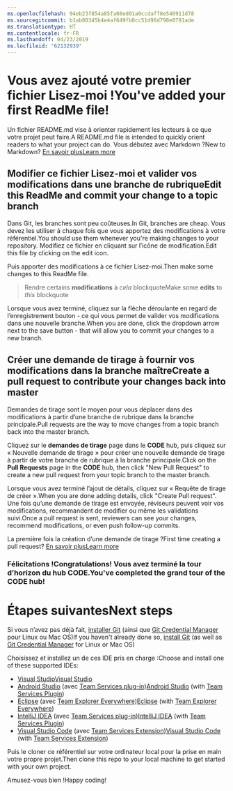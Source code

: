 ```yaml
---
ms.openlocfilehash: 94eb23f854a85fa08ed01a0ccdaff8e546911d78
ms.sourcegitcommit: b1ab80345b4e4af649fb8cc51d96d798e0791ade
ms.translationtype: HT
ms.contentlocale: fr-FR
ms.lasthandoff: 04/23/2019
ms.locfileid: "62132939"
---
```

# <a name="youve-added-your-first-readme-file"></a><span data-ttu-id="c01be-101">Vous avez ajouté votre premier fichier Lisez-moi !</span><span class="sxs-lookup"><span data-stu-id="c01be-101">You've added your first ReadMe file!</span></span>
<span data-ttu-id="c01be-102">Un fichier README.md vise à orienter rapidement les lecteurs à ce que votre projet peut faire.</span><span class="sxs-lookup"><span data-stu-id="c01be-102">A README.md file is intended to quickly orient readers to what your project can do.</span></span>  <span data-ttu-id="c01be-103">Vous débutez avec Markdown ?</span><span class="sxs-lookup"><span data-stu-id="c01be-103">New to Markdown?</span></span> [<span data-ttu-id="c01be-104">En savoir plus</span><span class="sxs-lookup"><span data-stu-id="c01be-104">Learn more</span></span>](https://go.microsoft.com/fwlink/p/?LinkId=524306&clcid=0x409)

## <a name="edit-this-readme-and-commit-your-change-to-a-topic-branch"></a><span data-ttu-id="c01be-105">Modifier ce fichier Lisez-moi et valider vos modifications dans une branche de rubrique</span><span class="sxs-lookup"><span data-stu-id="c01be-105">Edit this ReadMe and commit your change to a topic branch</span></span>
<span data-ttu-id="c01be-106">Dans Git, les branches sont peu coûteuses.</span><span class="sxs-lookup"><span data-stu-id="c01be-106">In Git, branches are cheap.</span></span>  <span data-ttu-id="c01be-107">Vous devez les utiliser à chaque fois que vous apportez des modifications à votre référentiel.</span><span class="sxs-lookup"><span data-stu-id="c01be-107">You should use them whenever you're making changes to your repository.</span></span>  <span data-ttu-id="c01be-108">Modifiez ce fichier en cliquant sur l’icône de modification.</span><span class="sxs-lookup"><span data-stu-id="c01be-108">Edit this file by clicking on the edit icon.</span></span>

<span data-ttu-id="c01be-109">Puis apporter des modifications à ce fichier Lisez-moi.</span><span class="sxs-lookup"><span data-stu-id="c01be-109">Then make some changes to this ReadMe file.</span></span>

> <span data-ttu-id="c01be-110">Rendre certains **modifications** à _cela_ blockquote</span><span class="sxs-lookup"><span data-stu-id="c01be-110">Make some **edits** to _this_ blockquote</span></span>

<span data-ttu-id="c01be-111">Lorsque vous avez terminé, cliquez sur la flèche déroulante en regard de l’enregistrement bouton - ce qui vous permet de valider vos modifications dans une nouvelle branche.</span><span class="sxs-lookup"><span data-stu-id="c01be-111">When you are done, click the dropdown arrow next to the save button - that will allow you to commit your changes to a new branch.</span></span>

## <a name="create-a-pull-request-to-contribute-your-changes-back-into-master"></a><span data-ttu-id="c01be-112">Créer une demande de tirage à fournir vos modifications dans la branche maître</span><span class="sxs-lookup"><span data-stu-id="c01be-112">Create a pull request to contribute your changes back into master</span></span>
<span data-ttu-id="c01be-113">Demandes de tirage sont le moyen pour vous déplacer dans des modifications à partir d’une branche de rubrique dans la branche principale.</span><span class="sxs-lookup"><span data-stu-id="c01be-113">Pull requests are the way to move changes from a topic branch back into the master branch.</span></span>

<span data-ttu-id="c01be-114">Cliquez sur le **demandes de tirage** page dans le **CODE** hub, puis cliquez sur « Nouvelle demande de tirage » pour créer une nouvelle demande de tirage à partir de votre branche de rubrique à la branche principale.</span><span class="sxs-lookup"><span data-stu-id="c01be-114">Click on the **Pull Requests** page in the **CODE** hub, then click "New Pull Request" to create a new pull request from your topic branch to the master branch.</span></span>

<span data-ttu-id="c01be-115">Lorsque vous avez terminé l’ajout de détails, cliquez sur « Requête de tirage de créer ».</span><span class="sxs-lookup"><span data-stu-id="c01be-115">When you are done adding details, click "Create Pull request".</span></span> <span data-ttu-id="c01be-116">Une fois qu’une demande de tirage est envoyée, réviseurs peuvent voir vos modifications, recommandent de modifier ou même les validations suivi.</span><span class="sxs-lookup"><span data-stu-id="c01be-116">Once a pull request is sent, reviewers can see your changes, recommend modifications, or even push follow-up commits.</span></span>

<span data-ttu-id="c01be-117">La première fois la création d’une demande de tirage ?</span><span class="sxs-lookup"><span data-stu-id="c01be-117">First time creating a pull request?</span></span>  [<span data-ttu-id="c01be-118">En savoir plus</span><span class="sxs-lookup"><span data-stu-id="c01be-118">Learn more</span></span>](https://go.microsoft.com/fwlink/?LinkId=533211&clcid=0x409)

### <a name="congratulations-youve-completed-the-grand-tour-of-the-code-hub"></a><span data-ttu-id="c01be-119">Félicitations !</span><span class="sxs-lookup"><span data-stu-id="c01be-119">Congratulations!</span></span> <span data-ttu-id="c01be-120">Vous avez terminé la tour d’horizon du hub CODE.</span><span class="sxs-lookup"><span data-stu-id="c01be-120">You've completed the grand tour of the CODE hub!</span></span>

# <a name="next-steps"></a><span data-ttu-id="c01be-121">Étapes suivantes</span><span class="sxs-lookup"><span data-stu-id="c01be-121">Next steps</span></span>

<span data-ttu-id="c01be-122">Si vous n’avez pas déjà fait, [installer Git](https://git-scm.com/downloads) (ainsi que [Git Credential Manager](https://java.visualstudio.com/Downloads/gitcredentialmanager/Index) pour Linux ou Mac OS)</span><span class="sxs-lookup"><span data-stu-id="c01be-122">If you haven't already done so, [install Git](https://git-scm.com/downloads) (as well as [Git Credential Manager](https://java.visualstudio.com/Downloads/gitcredentialmanager/Index) for Linux or Mac OS)</span></span>

<span data-ttu-id="c01be-123">Choisissez et installez un de ces IDE pris en charge :</span><span class="sxs-lookup"><span data-stu-id="c01be-123">Choose and install one of these supported IDEs:</span></span>
* [<span data-ttu-id="c01be-124">Visual Studio</span><span class="sxs-lookup"><span data-stu-id="c01be-124">Visual Studio</span></span>](https://go.microsoft.com/fwlink/?LinkId=309297&clcid=0x409&slcid=0x409)
* <span data-ttu-id="c01be-125">[Android Studio](https://developer.android.com/studio) (avec [Team Services plug-in](https://java.visualstudio.com/Downloads/intellijplugin/Index))</span><span class="sxs-lookup"><span data-stu-id="c01be-125">[Android Studio](https://developer.android.com/studio) (with [Team Services Plugin](https://java.visualstudio.com/Downloads/intellijplugin/Index))</span></span>
* <span data-ttu-id="c01be-126">[Eclipse](https://www.eclipse.org/downloads) (avec [Team Explorer Everywhere](https://java.visualstudio.com/Downloads/eclipseplugin/Index))</span><span class="sxs-lookup"><span data-stu-id="c01be-126">[Eclipse](https://www.eclipse.org/downloads) (with [Team Explorer Everywhere](https://java.visualstudio.com/Downloads/eclipseplugin/Index))</span></span>
* <span data-ttu-id="c01be-127">[IntelliJ IDEA](https://www.jetbrains.com/idea/download) (avec [Team Services plug-in](https://java.visualstudio.com/Downloads/intellijplugin/Index))</span><span class="sxs-lookup"><span data-stu-id="c01be-127">[IntelliJ IDEA](https://www.jetbrains.com/idea/download) (with [Team Services Plugin](https://java.visualstudio.com/Downloads/intellijplugin/Index))</span></span>
* <span data-ttu-id="c01be-128">[Visual Studio Code](https://code.visualstudio.com/Download) (avec [Team Services Extension](https://java.visualstudio.com/Downloads/visualstudiocode/Index))</span><span class="sxs-lookup"><span data-stu-id="c01be-128">[Visual Studio Code](https://code.visualstudio.com/Download) (with [Team Services Extension](https://java.visualstudio.com/Downloads/visualstudiocode/Index))</span></span>

<span data-ttu-id="c01be-129">Puis le cloner ce référentiel sur votre ordinateur local pour la prise en main votre propre projet.</span><span class="sxs-lookup"><span data-stu-id="c01be-129">Then clone this repo to your local machine to get started with your own project.</span></span>
  
<span data-ttu-id="c01be-130">Amusez-vous bien !</span><span class="sxs-lookup"><span data-stu-id="c01be-130">Happy coding!</span></span>